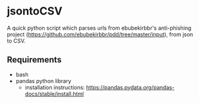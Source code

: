 # jsontoCSV
A quick python script which parses urls from ebubekirbbr's anti-phishing project (https://github.com/ebubekirbbr/pdd/tree/master/input), from json to CSV. 

Requirements
---------
* bash
* pandas python library
  * installation instructions: https://pandas.pydata.org/pandas-docs/stable/install.html
